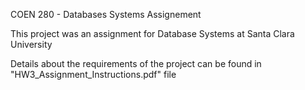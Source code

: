 COEN 280 - Databases Systems Assignement

This project was an assignment for Database Systems at Santa Clara University

Details about the requirements of the project can be found in "HW3_Assignment_Instructions.pdf" file

